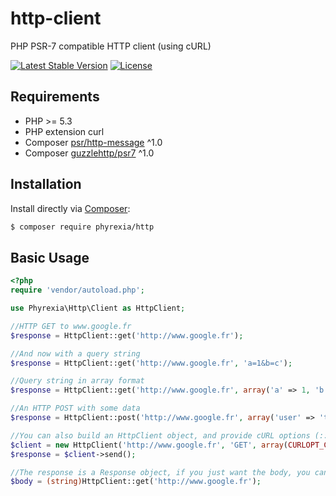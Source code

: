 # http-client
PHP PSR-7 compatible HTTP client (using cURL)

[![Latest Stable Version](https://poser.pugx.org/phyrexia/http/v/stable)](https://packagist.org/packages/phyrexia/http)
[![License](https://poser.pugx.org/phyrexia/http/license)](https://packagist.org/packages/phyrexia/http)

## Requirements

- PHP >= 5.3
- PHP extension curl
- Composer [psr/http-message](https://packagist.org/packages/psr/http-message) ^1.0
- Composer [guzzlehttp/psr7](https://packagist.org/packages/guzzlehttp/psr7) ^1.0

## Installation

Install directly via [Composer](https://getcomposer.org):
```bash
$ composer require phyrexia/http
```

## Basic Usage

```php
<?php
require 'vendor/autoload.php';

use Phyrexia\Http\Client as HttpClient;

//HTTP GET to www.google.fr
$response = HttpClient::get('http://www.google.fr');

//And now with a query string
$response = HttpClient::get('http://www.google.fr', 'a=1&b=c');

//Query string in array format
$response = HttpClient::get('http://www.google.fr', array('a' => 1, 'b' => 'c'));

//An HTTP POST with some data
$response = HttpClient::post('http://www.google.fr', array('user' => 'test', 'submit' => 1));

//You can also build an HttpClient object, and provide cURL options (::get, ::post and ::head support cURL options too)
$client = new HttpClient('http://www.google.fr', 'GET', array(CURLOPT_CONNECTTIMEOUT => 2, CURLOPT_TIMEOUT => 5));
$response = $client->send();

//The response is a Response object, if you just want the body, you can cast it as a string
$body = (string)HttpClient::get('http://www.google.fr');
```
